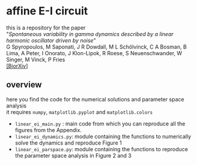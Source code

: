 # affine E-I circuit

this is a repository for the paper<br/>
"*Spontaneous variability in gamma dynamics described by a linear harmonic oscillator driven by noise*"<br/>
G Spyropoulos, M Saponati, J R Dowdall, M L Schölvinck, C A Bosman, B Lima, A Peter, I Onorato, J Klon-Lipok, R Roese, S Neuenschwander, W Singer, M Vinck, P Fries<br/>
[[BiorXiv]](https://www.biorxiv.org/content/10.1101/793729v2)

## overview
here you find the code for the numerical solutions and parameter space analysis<br/>
it requires `numpy`, `matplotlib.pyplot` and `matplotlib.colors`<br/>
- `linear_ei_main.py` :  main code from which you can reproduce all the figures from the Appendix.
- `linear_ei_dynamics.py`: module containing the functions to numerically solve the dynamics and reproduce Figure 1
- `linear_ei_parspace.py`: module containing the functions to reproduce the parameter space analysis in Figure 2 and 3


